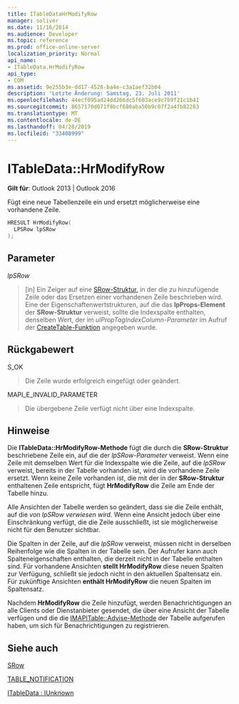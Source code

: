 ```yaml
---
title: ITableDataHrModifyRow
manager: soliver
ms.date: 11/16/2014
ms.audience: Developer
ms.topic: reference
ms.prod: office-online-server
localization_priority: Normal
api_name:
- ITableData.HrModifyRow
api_type:
- COM
ms.assetid: 9e255b3e-dd17-4528-ba4e-c3a1aef32b04
description: 'Letzte Änderung: Samstag, 23. Juli 2011'
ms.openlocfilehash: 44ecf095ad24dd266dc5f603ace9c7b9f21c1b41
ms.sourcegitcommit: 8657170d071f9bcf680aba50b9c07f2a4fb82283
ms.translationtype: MT
ms.contentlocale: de-DE
ms.lasthandoff: 04/28/2019
ms.locfileid: "33408999"
---
```

# <a name="itabledatahrmodifyrow"></a>ITableData::HrModifyRow

  
  
**Gilt für**: Outlook 2013 | Outlook 2016 
  
Fügt eine neue Tabellenzeile ein und ersetzt möglicherweise eine vorhandene Zeile.
  
```cpp
HRESULT HrModifyRow(
  LPSRow lpSRow
);
```

## <a name="parameters"></a>Parameter

 _lpSRow_
  
> [in] Ein Zeiger auf eine [SRow-Struktur,](srow.md) in der die zu hinzufügende Zeile oder das Ersetzen einer vorhandenen Zeile beschrieben wird. Eine der Eigenschaftenwertstrukturen, auf die das **lpProps-Element** der **SRow-Struktur** verweist, sollte die Indexspalte enthalten, denselben Wert, der im  _ulPropTagIndexColumn-Parameter_ im Aufruf der [CreateTable-Funktion](createtable.md) angegeben wurde. 
    
## <a name="return-value"></a>Rückgabewert

S_OK 
  
> Die Zeile wurde erfolgreich eingefügt oder geändert.
    
MAPI_E_INVALID_PARAMETER 
  
> Die übergebene Zeile verfügt nicht über eine Indexspalte.
    
## <a name="remarks"></a>Hinweise

Die **ITableData::HrModifyRow-Methode** fügt die durch die **SRow-Struktur** beschriebene Zeile ein, auf die der  _lpSRow-Parameter_ verweist. Wenn eine Zeile mit demselben Wert für die Indexspalte wie die Zeile, auf die  _lpSRow_ verweist, bereits in der Tabelle vorhanden ist, wird die vorhandene Zeile ersetzt. Wenn keine Zeile vorhanden ist, die mit der in der **SRow-Struktur** enthaltenen Zeile entspricht, fügt **HrModifyRow** die Zeile am Ende der Tabelle hinzu. 
  
Alle Ansichten der Tabelle werden so geändert, dass sie die Zeile enthält, auf die _von lpSRow verwiesen wird._ Wenn eine Ansicht jedoch über eine Einschränkung verfügt, die die Zeile ausschließt, ist sie möglicherweise nicht für den Benutzer sichtbar. 
  
Die Spalten in der Zeile, auf die  _lpSRow_ verweist, müssen nicht in derselben Reihenfolge wie die Spalten in der Tabelle sein. Der Aufrufer kann auch Spalteneigenschaften enthalten, die derzeit nicht in der Tabelle enthalten sind. Für vorhandene Ansichten **stellt HrModifyRow** diese neuen Spalten zur Verfügung, schließt sie jedoch nicht in den aktuellen Spaltensatz ein. Für zukünftige Ansichten **enthält HrModifyRow** die neuen Spalten im Spaltensatz. 
  
Nachdem **HrModifyRow** die Zeile hinzufügt, werden Benachrichtigungen an alle Clients oder Dienstanbieter gesendet, die über eine Ansicht der Tabelle verfügen und die die [IMAPITable::Advise-Methode](imapitable-advise.md) der Tabelle aufgerufen haben, um sich für Benachrichtigungen zu registrieren. 
  
## <a name="see-also"></a>Siehe auch



[SRow](srow.md)
  
[TABLE_NOTIFICATION](table_notification.md)
  
[ITableData : IUnknown](itabledataiunknown.md)

